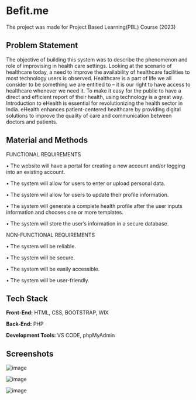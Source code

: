 
# Befit.me

The project was made for Project Based Learning(PBL) Course (2023)




## Problem Statement

The objective of building this system was to describe the phenomenon and role of improvising in health care 
settings. Looking at the scenario of healthcare today, a need to improve the availability of healthcare facilities to 
most technology users is observed. Healthcare is a part of life we all consider to be something we are entitled to –
it is our right to have access to healthcare whenever we need it.
To make it easy for the public to have a direct and efficient report of their health, using technology is a great way. 
Introduction to eHealth is essential for revolutionizing the health sector in India. eHealth enhances patient-centered 
healthcare by providing digital solutions to improve the quality of care and communication between doctors and 
patients.


## Material and Methods

FUNCTIONAL REQUIREMENTS

• The website will have a portal for creating a new account and/or logging into an
existing account.

• The system will allow for users to enter or upload personal data.

• The system will allow for users to update their profile information.

• The system will generate a complete health profile after the user inputs information and chooses one or more templates.

• The system will store the user’s information in a secure database.

NON-FUNCTIONAL REQUIREMENTS

• The system will be reliable.

• The system will be secure.

• The system will be easily accessible.

• The system will be user-friendly.


## Tech Stack

**Front-End:** HTML, CSS, BOOTSTRAP, WIX

**Back-End:** PHP

**Development Tools:** VS CODE, phpMyAdmin


## Screenshots

![image](https://github.com/user-attachments/assets/177ff0ab-684b-4ad4-9f2b-ee148f41991c)

![image](https://github.com/user-attachments/assets/ad353f38-019a-47ad-857b-74a5866bbe40)

![image](https://github.com/user-attachments/assets/f85efa96-7bf7-4624-8654-cfe1dcc30bd2)





